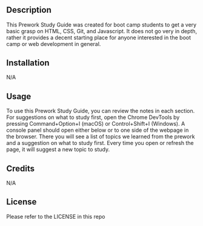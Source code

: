 # <Prework Study Guide Webpage>

## Description

This Prework Study Guide was created for boot camp students to get a very basic grasp on HTML, CSS, Git, and Javascript. It does not go very in depth, rather it provides a decent starting place for anyone interested in the boot camp or web development in general.


## Installation

N/A

## Usage

To use this Prework Study Guide, you can review the notes in each section. For suggestions on what to study first, open the Chrome DevTools by pressing Command+Option+I (macOS) or Control+Shift+I (Windows). A console panel should open either below or to one side of the webpage in the browser. There you will see a list of topics we learned from the prework and a suggestion on what to study first. Every time you open or refresh the page, it will suggest a new topic to study.

## Credits

N/A

## License

Please refer to the LICENSE in this repo